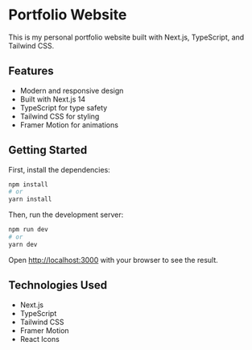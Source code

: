 # Portfolio Website

This is my personal portfolio website built with Next.js, TypeScript, and Tailwind CSS.

## Features

- Modern and responsive design
- Built with Next.js 14
- TypeScript for type safety
- Tailwind CSS for styling
- Framer Motion for animations

## Getting Started

First, install the dependencies:

```bash
npm install
# or
yarn install
```

Then, run the development server:

```bash
npm run dev
# or
yarn dev
```

Open [http://localhost:3000](http://localhost:3000) with your browser to see the result.

## Technologies Used

- Next.js
- TypeScript
- Tailwind CSS
- Framer Motion
- React Icons 